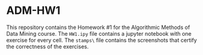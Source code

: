 # ADM-HW1
This repository contains the Homework #1 for the Algorithmic Methods of Data Mining course. 
The `HW1.ipy` file contains a jupyter notebook with one exercise for every cell. The `stamps\` file contains the screenshots that certify the correctness of the exercises.  
